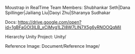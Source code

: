 Moustrap in RealTime
Team Members: Shubhankar Seth|Dana Spillinger|Jailiang Liu|Daoyi Zhu|Sharanya Sudhakar

Docs: https://drive.google.com/open?id=1gBFaGOI3lLB_xCjMvg1LZI8W7LIN7X5g6yRNOOQqMiI

Hierarchy
Unity Project: Unity/

Reference Image: Document/Reference Image/